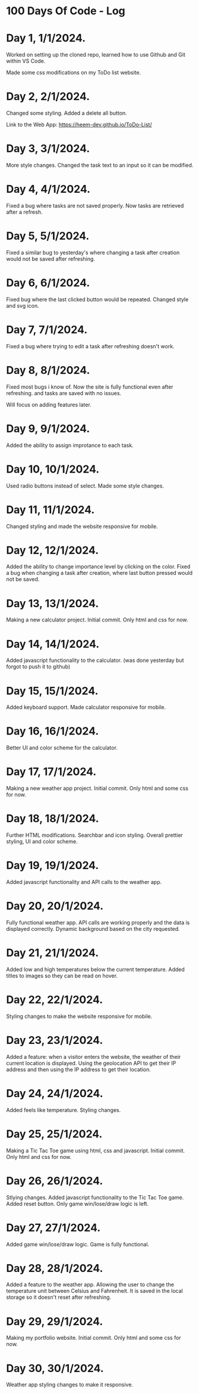 # 100 Days Of Code - Log

# Day 1, 1/1/2024.

Worked on setting up the cloned repo, learned how to use Github and Git within VS Code.

Made some css modifications on my ToDo list website.

# Day 2, 2/1/2024.

Changed some styling.
Added a delete all button.

Link to the Web App: https://heem-dev.github.io/ToDo-List/

# Day 3, 3/1/2024.

More style changes.
Changed the task text to an input so it can be modified.

# Day 4, 4/1/2024.

Fixed a bug where tasks are not saved properly. Now tasks are retrieved after a refresh.

# Day 5, 5/1/2024.

Fixed a similar bug to yesterday's where changing a task after creation would not be saved after refreshing.

# Day 6, 6/1/2024.

Fixed bug where the last clicked button would be repeated.
Changed style and svg icon.

# Day 7, 7/1/2024.

Fixed a bug where trying to edit a task after refreshing doesn't work.

# Day 8, 8/1/2024.

Fixed most bugs i know of. Now the site is fully functional even after refreshing. and tasks are saved with no issues.

Will focus on adding features later.

# Day 9, 9/1/2024.

Added the ability to assign improtance to each task.

# Day 10, 10/1/2024.

Used radio buttons instead of select.
Made some style changes.

# Day 11, 11/1/2024.

Changed styling and made the website responsive for mobile.

# Day 12, 12/1/2024.

Added the ability to change importance level by clicking on the color.
Fixed a bug when changing a task after creation, where last button pressed would not be saved.

# Day 13, 13/1/2024.

Making a new calculator project.
Initial commit. Only html and css for now.

# Day 14, 14/1/2024.

Added javascript functionality to the calculator.
(was done yesterday but forgot to push it to github)

# Day 15, 15/1/2024.

Added keyboard support.
Made calculator responsive for mobile.

# Day 16, 16/1/2024.

Better UI and color scheme for the calculator.

# Day 17, 17/1/2024.

Making a new weather app project.
Initial commit. Only html and some css for now.

# Day 18, 18/1/2024.

Further HTML modifications.
Searchbar and icon styling.
Overall prettier styling, UI and color scheme.

# Day 19, 19/1/2024.

Added javascript functionality and API calls to the weather app.

# Day 20, 20/1/2024.

Fully functional weather app.
API calls are working properly and the data is displayed correctly.
Dynamic background based on the city requested.

# Day 21, 21/1/2024.

Added low and high temperatures below the current temperature.
Added titles to images so they can be read on hover.

# Day 22, 22/1/2024.

Styling changes to make the website responsive for mobile.

# Day 23, 23/1/2024.

Added a feature: when a visitor enters the website, the weather of their current location is displayed. Using the geolocation API to get their IP address and then using the IP address to get their location.

# Day 24, 24/1/2024.

Added feels like temperature.
Styling changes.

# Day 25, 25/1/2024.

Making a Tic Tac Toe game using html, css and javascript.
Initial commit. Only html and css for now.

# Day 26, 26/1/2024.

Stlying changes.
Added javascript functionality to the Tic Tac Toe game.
Added reset button.
Only game win/lose/draw logic is left.

# Day 27, 27/1/2024.

Added game win/lose/draw logic.
Game is fully functional.

# Day 28, 28/1/2024.

Added a feature to the weather app. Allowing the user to change the temperature unit between Celsius and Fahrenheit.
It is saved in the local storage so it doesn't reset after refreshing.

# Day 29, 29/1/2024.

Making my portfolio website.
Initial commit. Only html and some css for now.

# Day 30, 30/1/2024.

Weather app styling changes to make it responsive.
